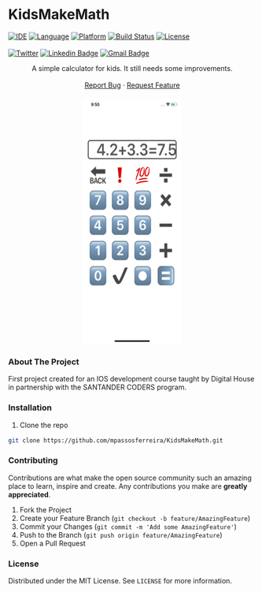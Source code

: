 # KidsMakeMath

[![IDE](https://img.shields.io/badge/Xcode-11.7-blue.svg)](https://developer.apple.com/xcode/)
[![Language](https://img.shields.io/badge/swift-5-orange.svg)](https://swift.org)
[![Platform](https://img.shields.io/badge/iOS-13.6-green.svg)](https://developer.apple.com/ios/)
[![Build Status](https://img.shields.io/badge/build-passing-green)](https://img.shields.io/badge/build-passing-green)
[![License](https://img.shields.io/github/license/Clean-Swift/CleanStore.svg)](LICENSE)
&nbsp; &nbsp; &nbsp; &nbsp; &nbsp; &nbsp; &nbsp; &nbsp; &nbsp; &nbsp; &nbsp; &nbsp; &nbsp; &nbsp; &nbsp; &nbsp; 
&nbsp; &nbsp; &nbsp; &nbsp; &nbsp; &nbsp; &nbsp; &nbsp; &nbsp; &nbsp; &nbsp; &nbsp; &nbsp; &nbsp; &nbsp; &nbsp; 
&nbsp; &nbsp; &nbsp; &nbsp; &nbsp; &nbsp; &nbsp; &nbsp; &nbsp; &nbsp; &nbsp; &nbsp; &nbsp; &nbsp; &nbsp; &nbsp;   
[![Twitter](https://img.shields.io/twitter/url/https/twitter.com/cloudposse.svg?style=social&label=Twitter)](https://twitter.com/mpassosferreira)
[![Linkedin Badge](https://img.shields.io/badge/-LinkedIn-blue?style=flat-square&logo=Linkedin&logoColor=white&link=https://www.linkedin.com/in/marciopassosferreira/)](https://www.linkedin.com/in/marciopassosferreira/)
[![Gmail Badge](https://img.shields.io/badge/-Gmail-c14438?style=flat-square&logo=Gmail&logoColor=white&link=mailto:marciopas@gmail.com)](mailto:marciopas@gmail.com)




<p align="center">
  <p align="center">
     A simple calculator for kids. It still needs some improvements.
    <br />
    <br />
    <a href="https://github.com/mpassosferreira/KidsMakeMath/issues">Report Bug</a>
    ·
    <a href="https://github.com/mpassosferreira/KidsMakeMath/issues">Request Feature</a>
    <br />
    <br />
    <img src="screen-shot_iphone 11.png" alt="Screen Shoot Iphone 11" width="200" height="500">
  </p>
 </p>
  
### About The Project

First project created for an IOS development course taught by Digital House in partnership with the SANTANDER CODERS program.


### Installation

1.  Clone the repo
```sh
git clone https://github.com/mpassosferreira/KidsMakeMath.git
```

### Contributing

Contributions are what make the open source community such an amazing place to learn, inspire and create. Any contributions you make are **greatly appreciated**.

1. Fork the Project
2. Create your Feature Branch (`git checkout -b feature/AmazingFeature`)
3. Commit your Changes (`git commit -m 'Add some AmazingFeature'`)
4. Push to the Branch (`git push origin feature/AmazingFeature`)
5. Open a Pull Request

### License

Distributed under the MIT License. See `LICENSE` for more information.
 
 
[Twitter URL]: https://twitter.com/mpassosferreira
[linkedin-url]: https://linkedin.com/in/marciopassosferreira
[product-screenshot]: images/screenshot.png
